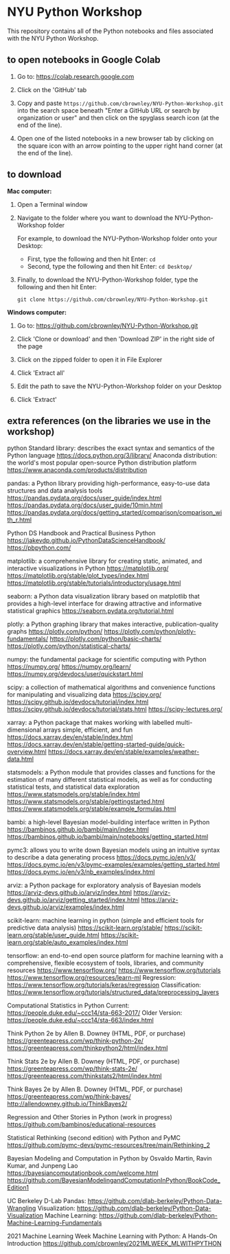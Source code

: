 # NYU Python Workshop

This repository contains all of the Python notebooks and files associated with the NYU Python Workshop.

## to open notebooks in Google Colab

1. Go to: https://colab.research.google.com

2. Click on the 'GitHub' tab

3. Copy and paste `https://github.com/cbrownley/NYU-Python-Workshop.git` into the search space beneath "Enter a GitHub URL or search by organization or user" and then click on the spyglass search icon (at the end of the line).

4. Open one of the listed notebooks in a new browser tab by clicking on the square icon with an arrow pointing to the upper right hand corner (at the end of the line).


## to download

**Mac computer:**

1. Open a Terminal window

2. Navigate to the folder where you want to download the NYU-Python-Workshop folder

    For example, to download the NYU-Python-Workshop folder onto your Desktop:
    - First, type the following and then hit Enter: `cd`
    - Second, type the following and then hit Enter: `cd Desktop/`

3. Finally, to download the NYU-Python-Workshop folder, type the following and then hit Enter:

    `git clone https://github.com/cbrownley/NYU-Python-Workshop.git`


**Windows computer:**

1. Go to: https://github.com/cbrownley/NYU-Python-Workshop.git

2. Click 'Clone or download' and then 'Download ZIP' in the right side of the page

3. Click on the zipped folder to open it in File Explorer

4. Click 'Extract all'

5. Edit the path to save the NYU-Python-Workshop folder on your Desktop

6. Click 'Extract'


## extra references (on the libraries we use in the workshop)

python
Standard library: describes the exact syntax and semantics of the Python language
https://docs.python.org/3/library/
Anaconda distribution: the world's most popular open-source Python distribution platform
https://www.anaconda.com/products/distribution

pandas: a Python library providing high-performance, easy-to-use data structures and data analysis tools
https://pandas.pydata.org/docs/user_guide/index.html
https://pandas.pydata.org/docs/user_guide/10min.html
https://pandas.pydata.org/docs/getting_started/comparison/comparison_with_r.html

Python DS Handbook and Practical Business Python
https://jakevdp.github.io/PythonDataScienceHandbook/
https://pbpython.com/

matplotlib: a comprehensive library for creating static, animated, and interactive visualizations in Python
https://matplotlib.org/
https://matplotlib.org/stable/plot_types/index.html
https://matplotlib.org/stable/tutorials/introductory/usage.html

seaborn: a Python data visualization library based on matplotlib that provides a high-level interface for drawing attractive and informative statistical graphics
https://seaborn.pydata.org/tutorial.html

plotly: a Python graphing library that makes interactive, publication-quality graphs
https://plotly.com/python/
https://plotly.com/python/plotly-fundamentals/
https://plotly.com/python/basic-charts/
https://plotly.com/python/statistical-charts/

numpy: the fundamental package for scientific computing with Python
https://numpy.org/
https://numpy.org/learn/
https://numpy.org/devdocs/user/quickstart.html

scipy: a collection of mathematical algorithms and convenience functions for manipulating and visualizing data
https://scipy.org/
https://scipy.github.io/devdocs/tutorial/index.html
https://scipy.github.io/devdocs/tutorial/stats.html
https://scipy-lectures.org/

xarray: a Python package that makes working with labelled multi-dimensional arrays simple, efficient, and fun
https://docs.xarray.dev/en/stable/index.html
https://docs.xarray.dev/en/stable/getting-started-guide/quick-overview.html
https://docs.xarray.dev/en/stable/examples/weather-data.html

statsmodels: a Python module that provides classes and functions for the estimation of many different statistical models, as well as for conducting statistical tests, and statistical data exploration
https://www.statsmodels.org/stable/index.html
https://www.statsmodels.org/stable/gettingstarted.html
https://www.statsmodels.org/stable/example_formulas.html

bambi: a high-level Bayesian model-building interface written in Python
https://bambinos.github.io/bambi/main/index.html
https://bambinos.github.io/bambi/main/notebooks/getting_started.html

pymc3: allows you to write down Bayesian models using an intuitive syntax to describe a data generating process
https://docs.pymc.io/en/v3/
https://docs.pymc.io/en/v3/pymc-examples/examples/getting_started.html
https://docs.pymc.io/en/v3/nb_examples/index.html

arviz: a Python package for exploratory analysis of Bayesian models
https://arviz-devs.github.io/arviz/index.html
https://arviz-devs.github.io/arviz/getting_started/index.html
https://arviz-devs.github.io/arviz/examples/index.html

scikit-learn: machine learning in python (simple and efficient tools for predictive data analysis)
https://scikit-learn.org/stable/
https://scikit-learn.org/stable/user_guide.html
https://scikit-learn.org/stable/auto_examples/index.html

tensorflow: an end-to-end open source platform for machine learning with a comprehensive, flexible ecosystem of tools, libraries, and community resources
https://www.tensorflow.org/
https://www.tensorflow.org/tutorials
https://www.tensorflow.org/resources/learn-ml
Regression: https://www.tensorflow.org/tutorials/keras/regression
Classification: https://www.tensorflow.org/tutorials/structured_data/preprocessing_layers

Computational Statistics in Python
Current: https://people.duke.edu/~ccc14/sta-663-2017/
Older Version: https://people.duke.edu/~ccc14/sta-663/index.html

Think Python 2e by Allen B. Downey (HTML, PDF, or purchase)
https://greenteapress.com/wp/think-python-2e/
https://greenteapress.com/thinkpython2/html/index.html

Think Stats 2e by Allen B. Downey (HTML, PDF, or purchase)
https://greenteapress.com/wp/think-stats-2e/
https://greenteapress.com/thinkstats2/html/index.html

Think Bayes 2e by Allen B. Downey (HTML, PDF, or purchase)
https://greenteapress.com/wp/think-bayes/
http://allendowney.github.io/ThinkBayes2/

Regression and Other Stories in Python (work in progress)
https://github.com/bambinos/educational-resources

Statistical Rethinking (second edition) with Python and PyMC
https://github.com/pymc-devs/pymc-resources/tree/main/Rethinking_2

Bayesian Modeling and Computation in Python by Osvaldo Martin, Ravin Kumar, and Junpeng Lao
https://bayesiancomputationbook.com/welcome.html
https://github.com/BayesianModelingandComputationInPython/BookCode_Edition1

UC Berkeley D-Lab
Pandas: https://github.com/dlab-berkeley/Python-Data-Wrangling
Visualization: https://github.com/dlab-berkeley/Python-Data-Visualization
Machine Learning: https://github.com/dlab-berkeley/Python-Machine-Learning-Fundamentals

2021 Machine Learning Week
Machine Learning with Python: A Hands-On Introduction
https://github.com/cbrownley/2021MLWEEK_MLWITHPYTHON
